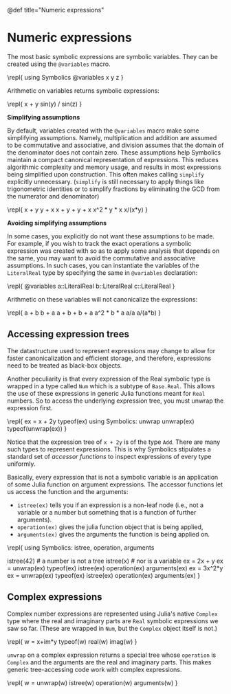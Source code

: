 @def title="Numeric expressions"

# Numeric expressions

The most basic symbolic expressions are symbolic variables. They can be created using the `@variables` macro.


\repl{
using Symbolics
@variables x y z
}

Arithmetic on variables returns symbolic expressions:

\repl{
x + y
sin(y) / sin(z)
}

**Simplifying assumptions**

By default, variables created with the `@variables` macro make some simplifying assumptions. Namely, multiplication and addition are assumed to be commutative and associative, and division assumes that the domain of the denominator does not contain zero.
These assumptions help Symbolics maintain a compact canonical representation of expressions. This reduces algorithmic complexity and memory usage, and results in most expressions being simplified upon construction. This often makes calling `simplify` explicitly unnecessary. (`simplify` is still necessary to apply things like trigonometric identities or to simplify fractions by eliminating the GCD from the numerator and denominator)

\repl{
x + y
y + x
x + y + y + x
x^2 * y * x
x/(x*y)
}

**Avoiding simplifying assumptions**

In some cases, you explicitly do not want these assumptions to be made. For example, if you wish to track the exact operations a symbolic expression was created with so as to apply some analysis that depends on the same, you may want to avoid the commutative and associative assumptions. In such cases, you can instantiate the variables of the `LiteralReal` type by specifying the same in `@variables` declaration:


\repl{
@variables a::LiteralReal b::LiteralReal c::LiteralReal
}

Arithmetic on these variables will not canonicalize the expressions:

\repl{
a + b
b + a
a + b + b + a
a^2 * b * a
a/a
a/(a*b)
}


## Accessing expression trees

The datastructure used to represent expressions may change to allow for faster canonicalization and efficient storage, and therefore, expressions need to be treated as black-box objects.

Another peculiarity is that every expression of the Real symbolic type is wrapped in a type called `Num` which is a subtype of `Base.Real`. This allows the use of these expressions in generic Julia functions meant for `Real` numbers. So to access the underlying expression tree, you must unwrap the expression first.

\repl{
ex = x + 2y
typeof(ex)
using Symbolics: unwrap
unwrap(ex)
typeof(unwrap(ex))
}

Notice that the expression tree of `x + 2y` is of the type `Add`. There are many such types to represent expressions. This is why Symbolics stipulates a standard set of _accessor functions_ to inspect expressions of every type uniformly.

Basically, every expression that is not a symbolic variable is an application of some Julia function on argument expressions. The accessor functions let us access the function and the arguments:

- `istree(ex)` tells you if an expression is a non-leaf node (i.e., not a variable or a number but something that is a function of further arguments).
- `operation(ex)` gives the julia function object that is being applied,
- `arguments(ex)` gives the arguments the function is being applied on.

\repl{
using Symbolics: istree, operation, arguments

istree(42) # a number is not a tree
istree(x)  # nor is a variable
ex = 2x + y
ex = unwrap(ex)
typeof(ex)
istree(ex)
operation(ex)
arguments(ex)
ex = 3x^2*y
ex = unwrap(ex)
typeof(ex)
istree(ex)
operation(ex)
arguments(ex)
}

## Complex expressions

Complex number expressions are represented using Julia's native `Complex` type where the real and imaginary parts are `Real` symbolic expressions we saw so far. (These are wrapped in `Num`, but the `Complex` object itself is not.)

\repl{
w = x+im*y
typeof(w)
real(w)
imag(w)
}

`unwrap` on a complex expression returns a special tree whose `operation` is `Complex` and the arguments are the real and imaginary parts. This makes generic tree-accessing code work with complex expressions.

\repl{
w = unwrap(w)
istree(w)
operation(w)
arguments(w)
}

